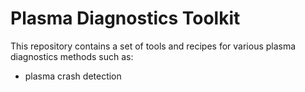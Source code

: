 Plasma Diagnostics Toolkit
==========================

This repository contains a set of tools and recipes for various plasma diagnostics methods such as:
* plasma crash detection
